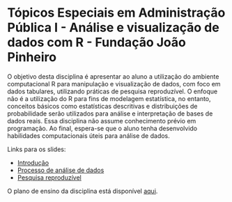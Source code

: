 # Tópicos Especiais em Administração Pública I - Análise e visualização de dados com R - Fundação João Pinheiro

O objetivo desta disciplina é apresentar ao aluno a utilização do ambiente computacional R para manipulação e visualização de dados, com foco em dados tabulares, utilizando práticas de pesquisa reproduzível. O enfoque não é a utilização do R para fins de modelagem estatística, no entanto, conceitos básicos como estatísticas descritivas e distribuições de probabilidade serão utilizados para análise e interpretação de bases de dados reais. Essa disciplina não assume conhecimento prévio em programação. Ao final, espera-se que o aluno tenha desenvolvido habilidades computacionais úteis para análise de dados.

Links para os slides:

* [Introdução](https://fjuniorr.github.io/eg-fjp_analise-visualizacao-dados_2020-01/01_intro)
* [Processo de análise de dados](https://fjuniorr.github.io/eg-fjp_analise-visualizacao-dados_2020-01/02_analise-dados)
* [Pesquisa reproduzível](https://fjuniorr.github.io/eg-fjp_analise-visualizacao-dados_2020-01/03_pesquisa-reproduzivel)

O plano de ensino da disciplina está disponível [aqui](plano_ensino_2020-02-06.pdf).
